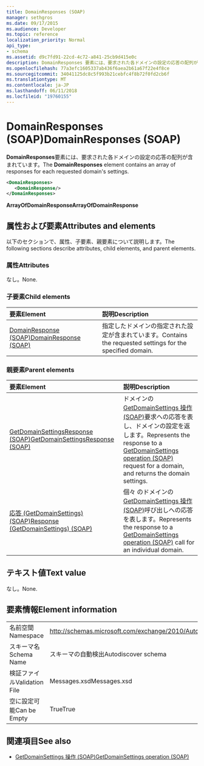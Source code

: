 ```yaml
---
title: DomainResponses (SOAP)
manager: sethgros
ms.date: 09/17/2015
ms.audience: Developer
ms.topic: reference
localization_priority: Normal
api_type:
- schema
ms.assetid: d9c7fd91-22cd-4c72-a841-25cb9d415e0c
description: DomainResponses 要素には、要求された各ドメインの設定の応答の配列が含まれています。
ms.openlocfilehash: 77a3efc1605337ab436f6aea2b61a67f22e4f8ce
ms.sourcegitcommit: 34041125dc8c5f993b21cebfc4f8b72f0fd2cb6f
ms.translationtype: MT
ms.contentlocale: ja-JP
ms.lasthandoff: 06/11/2018
ms.locfileid: "19760155"
---
```

# <a name="domainresponses-soap"></a><span data-ttu-id="cf6c7-103">DomainResponses (SOAP)</span><span class="sxs-lookup"><span data-stu-id="cf6c7-103">DomainResponses (SOAP)</span></span>

<span data-ttu-id="cf6c7-104">**DomainResponses**要素には、要求された各ドメインの設定の応答の配列が含まれています。</span><span class="sxs-lookup"><span data-stu-id="cf6c7-104">The **DomainResponses** element contains an array of responses for each requested domain's settings.</span></span> 
  
```XML
<DomainResponses>
   <DomainResponse/>
</DomainResponses>
```

 <span data-ttu-id="cf6c7-105">**ArrayOfDomainResponse**</span><span class="sxs-lookup"><span data-stu-id="cf6c7-105">**ArrayOfDomainResponse**</span></span>
## <a name="attributes-and-elements"></a><span data-ttu-id="cf6c7-106">属性および要素</span><span class="sxs-lookup"><span data-stu-id="cf6c7-106">Attributes and elements</span></span>

<span data-ttu-id="cf6c7-107">以下のセクションで、属性、子要素、親要素について説明します。</span><span class="sxs-lookup"><span data-stu-id="cf6c7-107">The following sections describe attributes, child elements, and parent elements.</span></span>
  
### <a name="attributes"></a><span data-ttu-id="cf6c7-108">属性</span><span class="sxs-lookup"><span data-stu-id="cf6c7-108">Attributes</span></span>

<span data-ttu-id="cf6c7-109">なし。</span><span class="sxs-lookup"><span data-stu-id="cf6c7-109">None.</span></span>
  
### <a name="child-elements"></a><span data-ttu-id="cf6c7-110">子要素</span><span class="sxs-lookup"><span data-stu-id="cf6c7-110">Child elements</span></span>

|<span data-ttu-id="cf6c7-111">**要素**</span><span class="sxs-lookup"><span data-stu-id="cf6c7-111">**Element**</span></span>|<span data-ttu-id="cf6c7-112">**説明**</span><span class="sxs-lookup"><span data-stu-id="cf6c7-112">**Description**</span></span>|
|:-----|:-----|
|[<span data-ttu-id="cf6c7-113">DomainResponse (SOAP)</span><span class="sxs-lookup"><span data-stu-id="cf6c7-113">DomainResponse (SOAP)</span></span>](domainresponse-soap.md) <br/> |<span data-ttu-id="cf6c7-114">指定したドメインの指定された設定が含まれています。</span><span class="sxs-lookup"><span data-stu-id="cf6c7-114">Contains the requested settings for the specified domain.</span></span>  <br/> |
   
### <a name="parent-elements"></a><span data-ttu-id="cf6c7-115">親要素</span><span class="sxs-lookup"><span data-stu-id="cf6c7-115">Parent elements</span></span>

|<span data-ttu-id="cf6c7-116">**要素**</span><span class="sxs-lookup"><span data-stu-id="cf6c7-116">**Element**</span></span>|<span data-ttu-id="cf6c7-117">**説明**</span><span class="sxs-lookup"><span data-stu-id="cf6c7-117">**Description**</span></span>|
|:-----|:-----|
|[<span data-ttu-id="cf6c7-118">GetDomainSettingsResponse (SOAP)</span><span class="sxs-lookup"><span data-stu-id="cf6c7-118">GetDomainSettingsResponse (SOAP)</span></span>](getdomainsettingsresponse-soap.md) <br/> |<span data-ttu-id="cf6c7-119">ドメインの[GetDomainSettings 操作 (SOAP)](getdomainsettings-operation-soap.md)要求への応答を表し、ドメインの設定を返します。</span><span class="sxs-lookup"><span data-stu-id="cf6c7-119">Represents the response to a [GetDomainSettings operation (SOAP)](getdomainsettings-operation-soap.md) request for a domain, and returns the domain settings.</span></span>  <br/> |
|[<span data-ttu-id="cf6c7-120">応答 (GetDomainSettings) (SOAP)</span><span class="sxs-lookup"><span data-stu-id="cf6c7-120">Response (GetDomainSettings) (SOAP)</span></span>](response-getdomainsettingssoap.md) <br/> |<span data-ttu-id="cf6c7-121">個々 のドメインの[GetDomainSettings 操作 (SOAP)](getdomainsettings-operation-soap.md)呼び出しへの応答を表します。</span><span class="sxs-lookup"><span data-stu-id="cf6c7-121">Represents the response to a [GetDomainSettings operation (SOAP)](getdomainsettings-operation-soap.md) call for an individual domain.</span></span>  <br/> |
   
## <a name="text-value"></a><span data-ttu-id="cf6c7-122">テキスト値</span><span class="sxs-lookup"><span data-stu-id="cf6c7-122">Text value</span></span>

<span data-ttu-id="cf6c7-123">なし。</span><span class="sxs-lookup"><span data-stu-id="cf6c7-123">None.</span></span>
  
## <a name="element-information"></a><span data-ttu-id="cf6c7-124">要素情報</span><span class="sxs-lookup"><span data-stu-id="cf6c7-124">Element information</span></span>

|||
|:-----|:-----|
|<span data-ttu-id="cf6c7-125">名前空間</span><span class="sxs-lookup"><span data-stu-id="cf6c7-125">Namespace</span></span>  <br/> |http://schemas.microsoft.com/exchange/2010/Autodiscover  <br/> |
|<span data-ttu-id="cf6c7-126">スキーマ名</span><span class="sxs-lookup"><span data-stu-id="cf6c7-126">Schema Name</span></span>  <br/> |<span data-ttu-id="cf6c7-127">スキーマの自動検出</span><span class="sxs-lookup"><span data-stu-id="cf6c7-127">Autodiscover schema</span></span>  <br/> |
|<span data-ttu-id="cf6c7-128">検証ファイル</span><span class="sxs-lookup"><span data-stu-id="cf6c7-128">Validation File</span></span>  <br/> |<span data-ttu-id="cf6c7-129">Messages.xsd</span><span class="sxs-lookup"><span data-stu-id="cf6c7-129">Messages.xsd</span></span>  <br/> |
|<span data-ttu-id="cf6c7-130">空に設定可能</span><span class="sxs-lookup"><span data-stu-id="cf6c7-130">Can be Empty</span></span>  <br/> |<span data-ttu-id="cf6c7-131">True</span><span class="sxs-lookup"><span data-stu-id="cf6c7-131">True</span></span>  <br/> |
   
## <a name="see-also"></a><span data-ttu-id="cf6c7-132">関連項目</span><span class="sxs-lookup"><span data-stu-id="cf6c7-132">See also</span></span>

- [<span data-ttu-id="cf6c7-133">GetDomainSettings 操作 (SOAP)</span><span class="sxs-lookup"><span data-stu-id="cf6c7-133">GetDomainSettings operation (SOAP)</span></span>](getdomainsettings-operation-soap.md)

